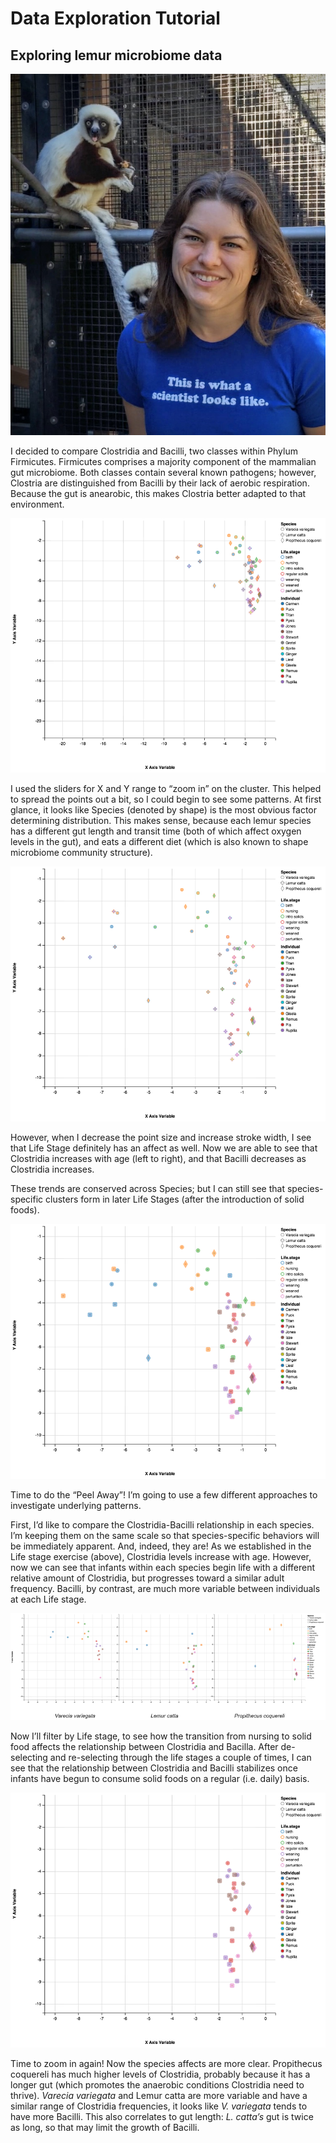 # Data Exploration Tutorial

## Exploring lemur microbiome data
![Erin McKenney](images/McKenney.jpg)

I decided to compare Clostridia and Bacilli, two classes within Phylum Firmicutes. Firmicutes comprises a majority component of the mammalian gut microbiome. Both classes contain several known pathogens; however, Clostria are distinguished from Bacilli by their lack of aerobic respiration. Because the gut is anearobic, this makes Clostria better adapted to that environment.

![](images/plot1.png)

I used the sliders for X and Y range to “zoom in” on the cluster. This helped to spread the points out a bit, so I could begin to see some patterns. At first glance, it looks like Species (denoted by shape) is the most obvious factor determining distribution. This makes sense, because each lemur species has a different gut length and transit time (both of which affect oxygen levels in the gut), and eats a different diet (which is also known to shape microbiome community structure).

![](images/plot2.png)

However, when I decrease the point size and increase stroke width, I see that Life Stage definitely has an affect as well. Now we are able to see that Clostridia increases with age (left to right), and that Bacilli decreases as Clostridia increases.

These trends are conserved across Species; but I can still see that species-specific clusters form in later Life Stages (after the introduction of solid foods).

![](images/plot3.png)

Time to do the “Peel Away”! I’m going to use a few different approaches to investigate underlying patterns.

First, I’d like to compare the Clostridia-Bacilli relationship in each species. I’m keeping them on the same scale so that species-specific behaviors will be immediately apparent. And, indeed, they are! As we established in the Life stage exercise (above), Clostridia levels increase with age. However, now we can see that infants within each species begin life with a different relative amount of Clostridia, but progresses toward a similar adult frequency. Bacilli, by contrast, are much more variable between individuals at each Life stage.

![](images/plot4.png)

Now I’ll filter by Life stage, to see how the transition from nursing to solid food affects the relationship between Clostridia and Bacilla. After de-selecting and re-selecting through the life stages a couple of times, I can see that the relationship between Clostridia and Bacilli stabilizes once infants have begun to consume solid foods on a regular (i.e. daily) basis.

![](images/plot5.png)

Time to zoom in again! Now the species affects are more clear.  Propithecus coquereli has much higher levels of Clostridia, probably because it has a longer gut (which promotes the anaerobic conditions Clostridia need to thrive). _Varecia variegata_ and Lemur catta are more variable and have a similar range of Clostridia frequencies, it looks like _V. variegata_ tends to have more Bacilli. This also correlates to gut length: _L. catta’s_ gut is twice as long, so that may limit the growth of Bacilli.  
